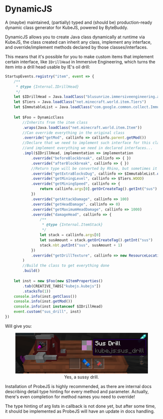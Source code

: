 # DynamicJS

A (maybe) maintained, (partially) typed and (should be) production-ready dynamic class generator
for KubeJS, powered by ByteBuddy.

DynamicJS allows you to create Java class dynamically at runtime via KubeJS, the class created
can inherit any class, implement any interface, and override/implement methods declared by those
classes/interfaces.

This means that it's possible for you to make custom items that implement certain interface,
like `IDrillHead` in Immersive Engineering, which turns the item into a drill head usable by IE's
oil drill:

```js
StartupEvents.registry("item", event => {
    /**
     * @type {Internal.IDrillHead}
     */
    let $IDrillHead = Java.loadClass("blusunrize.immersiveengineering.api.tool.IDrillHead")
    let $Tiers = Java.loadClass("net.minecraft.world.item.Tiers")
    let $ImmutableList = Java.loadClass("com.google.common.collect.ImmutableList")

    let $Foo = DynamicClass
        //Inherits from the item class
        .wraps(Java.loadClass("net.minecraft.world.item.Item"))
        //Can override everything in the original class
        .override("getMod", callinfo => callinfo.parent.getMod())
        //Declare that we need to implement such interface for this class,
        //and implement everything we need in declared interfaces...
        .impl($IDrillHead, implementation => implementation
            .override("beforeBlockbreak", callinfo => { })
            .override("afterBlockbreak", callinfo => { })
            //Return type will be converted by Rhino, but sometimes it might fail
            .override("getExtraBlocksDug", callinfo => $ImmutableList.of())
            .override("getMiningLevel", callinfo => $Tiers.WOOD)
            .override("getMiningSpeed", callinfo => {
                return callinfo.args[0].getOrCreateTag().getInt("sus") + 1
            })
            .override("getAttackDamage", callinfo => 100)
            .override("getHeadDamage", callinfo => 0)
            .override("getMaximumHeadDamage", callinfo => 1000)
            .override("damageHead", callinfo => {
                /**
                 * @type {Internal.ItemStack}
                 */
                let stack = callinfo.args[0]
                let susAmount = stack.getOrCreateTag().getInt("sus")
                stack.nbt.putInt("sus", susAmount + 1)
            })
            .override("getDrillTexture", callinfo => new ResourceLocation("kubejs", "sus"))
        )
        //Build the class to get everything done
        .build()

    let inst = new $Foo(new $ItemProperties()
        .tab(CREATIVE_TABS["kubejs.kubejs"])
        .stacksTo(1))
    console.info(inst.getClass())
    console.info(inst.getMod())
    console.info(inst instanceof $IDrillHead)
    event.custom("sus_drill", inst)
})
```

Will give you:

<center>
<img title="A sussy drill!" alt="lol" src="./examples/img.png">
<figcaption>Yes, a sussy drill.</figcaption>
</center>

Installation of ProbeJS is highly recommended, as there are internal docs describing detail type
hinting for every method and parameter. Actually, there's even completion for method names you
need to override!

The type hinting of arg lists in callback is not done yet, but after some time, it should be
implemented as ProbeJS will have an update in docs handling.